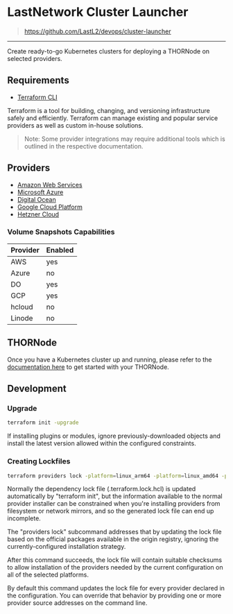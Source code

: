 # LastNetwork Cluster Launcher

>
> <https://github.com/LastL2/devops/cluster-launcher>

****

Create ready-to-go Kubernetes clusters for deploying a THORNode on selected providers.

## Requirements

* [Terraform CLI](https://learn.hashicorp.com/tutorials/terraform/install-cli)

Terraform is a tool for building, changing, and versioning infrastructure safely and efficiently. Terraform can manage existing and popular service providers as well as custom in-house solutions.

> Note: Some provider integrations may require additional tools which is outlined in the respective documentation.

## Providers

* [Amazon Web Services](https://docs.last.net/node-operators/kubernetes/setup-aws)
* [Microsoft Azure](https://docs.last.net/node-operators/kubernetes/setup-azure)
* [Digital Ocean](https://docs.last.net/node-operators/kubernetes/setup-digital-ocean)
* [Google Cloud Platform](https://docs.last.net/node-operators/kubernetes/setup-google-cloud)
* [Hetzner Cloud](https://docs.last.net/node-operators/kubernetes/setup-hcloud)

### Volume Snapshots Capabilities

Provider | Enabled
---------|--------
AWS      | yes
Azure    | no
DO       | yes
GCP      | yes
hcloud   | no
Linode   | no

## THORNode

Once you have a Kubernetes cluster up and running, please refer to the [documentation here](https://gitlab.com/thorchain/devops/node-launcher) to get started with your THORNode.

## Development

### Upgrade

```bash
terraform init -upgrade
```

If installing plugins or modules, ignore previously-downloaded objects and install the latest version allowed within the configured constraints.

### Creating Lockfiles

```bash
terraform providers lock -platform=linux_arm64 -platform=linux_amd64 -platform=darwin_amd64 -platform=windows_amd64
```

Normally the dependency lock file (.terraform.lock.hcl) is updated automatically by "terraform init", but the information available to the normal provider installer can be constrained when you're installing providers from filesystem or network mirrors, and so the generated lock file can end up incomplete.

The "providers lock" subcommand addresses that by updating the lock file based on the official packages available in the origin registry, ignoring the currently-configured installation strategy.

After this command succeeds, the lock file will contain suitable checksums to allow installation of the providers needed by the current configuration on all of the selected platforms.

By default this command updates the lock file for every provider declared in the configuration. You can override that behavior by providing one or more provider source addresses on the command line.

